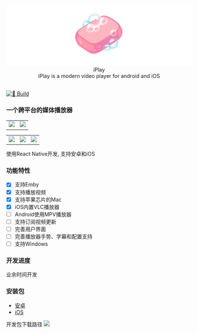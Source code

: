<center>
   <img src="doc/image/AppIcon.png" />
   <div>iPlay</div>
   <div>iPlay is a modern video player for android and iOS</div>
</center>
<br />

[![🌸 Build](https://github.com/ourfor/iPlayClient/actions/workflows/develop.yml/badge.svg?branch=main)](https://github.com/ourfor/iPlayClient/actions/workflows/develop.yml)

### 一个跨平台的媒体播放器

<table>
<tr>
   <td><img src="./doc/image/20240321_225330.png" /></td>
   <td><img src="./doc/image/20240321_225753.png" /></td>
</tr>
</table>

<table>
<tr>
   <td><img src="./doc/image/Screen-20240319@2x1.png" /></td>
   <td><img src="./doc/image/Screen-20240319@2x.png" /></td>
   <td><img src="./doc/image/Screen-20240319@2x2.png" /></td>
</tr>
</table>

使用React Native开发, 支持安卓和iOS

### 功能特性

- [x] 支持Emby
- [x] 支持播放视频
- [x] 支持苹果芯片的Mac
- [x] iOS内置VLC播放器
- [ ] Android使用MPV播放器
- [ ] 支持订阅视频更新
- [ ] 完善用户界面
- [ ] 完善播放器手势、字幕和配置支持
- [ ] 支持Windows

### 开发进度

业余时间开发

### 安装包

- [安卓](https://drive.endemy.me/od_bot/build/iPlay/20240321.0631/iPlay.apk)
- [iOS](https://drive.endemy.me/od_bot/build/iPlay/20240321.0631/iPlay.ipa)

开发包下载路径
![](doc/image/20240319_213840.png)